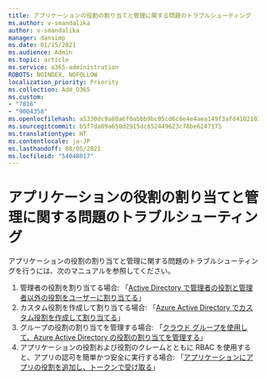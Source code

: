 ```yaml
---
title: アプリケーションの役割の割り当てと管理に関する問題のトラブルシューティング
ms.author: v-smandalika
author: v-smandalika
manager: dansimp
ms.date: 01/15/2021
ms.audience: Admin
ms.topic: article
ms.service: o365-administration
ROBOTS: NOINDEX, NOFOLLOW
localization_priority: Priority
ms.collection: Adm_O365
ms.custom:
- "7816"
- "9004358"
ms.openlocfilehash: a5330dc9a80a6f0abbb9bc05cd6c6e4e4aea149f3afd4102103e8eafb44d4b0b
ms.sourcegitcommit: b5f7da89a650d2915dc652449623c78be6247175
ms.translationtype: HT
ms.contentlocale: ja-JP
ms.lasthandoff: 08/05/2021
ms.locfileid: "54048017"
---
```

# <a name="troubleshoot-issues-with-application-role-assignment-and-management"></a>アプリケーションの役割の割り当てと管理に関する問題のトラブルシューティング

アプリケーションの役割の割り当てと管理に関する問題のトラブルシューティングを行うには、次のマニュアルを参照してください。

1. 管理者の役割を割り当てる場合: 「[Active Directory で管理者の役割と管理者以外の役割をユーザーに割り当てる](https://docs.microsoft.com/azure/active-directory/fundamentals/active-directory-users-assign-role-azure-portal)」
2. カスタム役割を作成して割り当てる場合: 「[Azure Active Directory でカスタム役割を作成して割り当てる](https://docs.microsoft.com/azure/active-directory/roles/custom-create)」
3. グループの役割の割り当てを管理する場合: 「[クラウド グループを使用して、Azure Active Directory の役割の割り当てを管理する](https://docs.microsoft.com/azure/active-directory/roles/groups-concept)」
4. アプリケーションの役割および役割のクレームとともに RBAC を使用すると、アプリの認可を簡単かつ安全に実行する場合: 「[アプリケーションにアプリの役割を追加し、トークンで受け取る](https://docs.microsoft.com/azure/active-directory/develop/howto-add-app-roles-in-azure-ad-apps#app-roles-vs-groups)」
